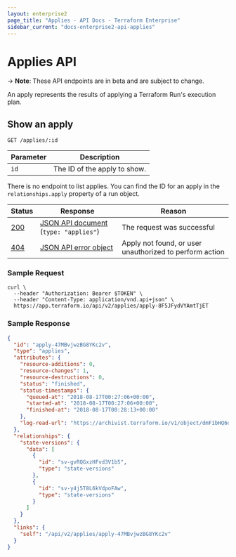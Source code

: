 ```yaml
---
layout: enterprise2
page_title: "Applies - API Docs - Terraform Enterprise"
sidebar_current: "docs-enterprise2-api-applies"
---
```


# Applies API

-> **Note**: These API endpoints are in beta and are subject to change.

An apply represents the results of applying a Terraform Run's execution plan.

## Show an apply

`GET /applies/:id`

Parameter | Description
----------|------------
`id`      | The ID of the apply to show.

There is no endpoint to list applies. You can find the ID for an apply in the
`relationships.apply` property of a run object.

Status  | Response                                  | Reason
--------|-------------------------------------------|-------
[200][] | [JSON API document][] (`type: "applies"`) | The request was successful
[404][] | [JSON API error object][]                 | Apply not found, or user unauthorized to perform action

[200]: https://developer.mozilla.org/en-US/docs/Web/HTTP/Status/200
[404]: https://developer.mozilla.org/en-US/docs/Web/HTTP/Status/404
[JSON API document]: https://www.terraform.io/docs/enterprise/api/index.html#json-api-documents
[JSON API error object]: http://jsonapi.org/format/#error-objects

### Sample Request

```shell
curl \
  --header "Authorization: Bearer $TOKEN" \
  --header "Content-Type: application/vnd.api+json" \
  https://app.terraform.io/api/v2/applies/apply-8F5JFydVYAmtTjET
```

### Sample Response

```json
{
  "id": "apply-47MBvjwzBG8YKc2v",
  "type": "applies",
  "attributes": {
    "resource-additions": 0,
    "resource-changes": 1,
    "resource-destructions": 0,
    "status": "finished",
    "status-timestamps": {
      "queued-at": "2018-08-17T00:27:06+00:00",
      "started-at": "2018-08-17T00:27:06+00:00",
      "finished-at": "2018-08-17T00:28:13+00:00"
    },
    "log-read-url": "https://archivist.terraform.io/v1/object/dmF1bHQ6djE6OFA1eEdlSFVHRSs4YUcwaW83a1dRRDA0U2E3T3FiWk1HM2NyQlNtcS9JS1hHN3dmTXJmaFhEYTlHdTF1ZlgxZ2wzVC9kVTlNcjRPOEJkK050VFI3U3dvS2ZuaUhFSGpVenJVUFYzSFVZQ1VZYno3T3UyYjdDRVRPRE5pbWJDVTIrNllQTENyTndYd1Y0ak1DL1dPVlN1VlNxKzYzbWlIcnJPa2dRRkJZZGtFeTNiaU84YlZ4QWs2QzlLY3VJb3lmWlIrajF4a1hYZTlsWnFYemRkL2pNOG9Zc0ZDakdVMCtURUE3dDNMODRsRnY4cWl1dUN5dUVuUzdnZzFwL3BNeHlwbXNXZWRrUDhXdzhGNnF4c3dqaXlZS29oL3FKakI5dm9uYU5ZKzAybnloREdnQ3J2Rk5WMlBJemZQTg"
  },
  "relationships": {
    "state-versions": {
      "data": [
        {
          "id": "sv-gvRQGxzHFvd3V1b5",
          "type": "state-versions"
        },
        {
          "id": "sv-y4j5T8L6kVdpoFAw",
          "type": "state-versions"
        }
      ]
    }
  },
  "links": {
    "self": "/api/v2/applies/apply-47MBvjwzBG8YKc2v"
  }
}
```
